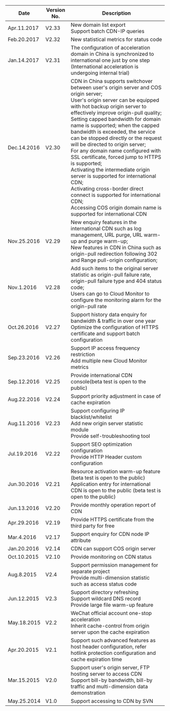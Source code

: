 | Date         | Version No.   | Description                                     |
| ---------- | ----- | ---------------------------------------- |
| Apr.11.2017 | V2.33 | New domain list export<br>Support batch CDN-IP queries            |
| Feb.20.2017 | V2.32 | New statistical metrics for status code                                |
| Jan.14.2017 | V2.31 | The configuration of acceleration domain in China is synchronized to international one just by one step (International acceleration is undergoing internal trial)               |
| Dec.14.2016 | V2.30 | CDN in China supports switchover between user's origin server and COS origin server; <br> User's origin server can be equipped with hot backup origin server to effectively improve origin-pull quality; <br> Setting capped bandwidth for domain name is supported; when the capped bandwidth is exceeded, the service can be stopped directly or the request will be directed to origin server; <br>For any domain name configured with SSL certificate, forced jump to HTTPS is supported;<br>Activating the intermediate origin server is supported for international CDN;<br>Activating cross-border direct connect is supported for international CDN; <br>Accessing COS origin domain name is supported for international CDN |
| Nov.25.2016 | V2.29 | New enquiry features in the international CDN such as log management, URL purge, URL warm-up and purge warm-up;<br>New features in CDN in China such as origin-pull redirection following 302 and Range pull-origin configuration; |
| Nov.1.2016 | V2.28 | Add such items to the original server statistic as origin-pull failure rate, origin-pull failure type and 404 status code;<br>Users can go to Cloud Monitor to configure the monitoring alarm for the origin-pull rate |
| Oct.26.2016 | V2.27 | Support history data enquiry for bandwidth & traffic in over one year<br>Optimize the configuration of HTTPS certificate and support batch configuration |
| Sep.23.2016 | V2.26 | Support IP access frequency restriction<br>Add multiple new Cloud Monitor metrics                |
| Sep.12.2016 | V2.25 | Provide international CDN console(beta test is open to the public)                       |
| Aug.22.2016 | V2.24 | Support priority adjustment in case of cache expiration                            |
| Aug.11.2016 | V2.23 | Support configuring IP blacklist/whitelist<br>Add new origin server statistic module<br>Provide self-troubleshooting tool   |
| Jul.19.2016 | V2.22 | Support SEO optimization configuration<br> Provide HTTP Header custom configuration     |
| Jun.30.2016 | V2.21 | Resource activation warm-up feature (beta test is open to the public)<br>Application entry for international CDN is open to the public (beta test is open to the public)      |
| Jun.13.2016 | V2.20 | Provide monthly operation report of CDN                              |
| Apr.29.2016 | V2.19 | Provide HTTPS certificate from the third party for free                         |
| Mar.4.2016 | V2.17 | Support enquiry for CDN node IP attribute                        |
| Jan.20.2016 | V2.14 | CDN can support COS origin server                            |
| Oct.10.2015 | V2.10 | Provide monitoring on CDN status                             |
| Aug.8.2015 | V2.4  | Support permission management for separate project<br>Provide multi-dimension statistic such as access status code               |
| Jun.12.2015 | V2.3  | Support directory refreshing<br>Support wildcard DNS record<br>Provide large file warm-up feature            |
| May.18.2015 | V2.2  | WeChat official account one-stop acceleration<br>Inherit cache-control from origin server upon the cache expiration     |
| Apr.20.2015 | V2.1  | Support such advanced features as host header configuration, refer hotlink protection configuration and cache expiration time     |
| Mar.15.2015 | V2.0  | Support user's origin server, FTP hosting server to access CDN <br>Support bill-by bandwidth, bill-by traffic and multi-dimension data demonstration |
| May.25.2014 | V1.0  | Support accessing to CDN by SVN                          |
